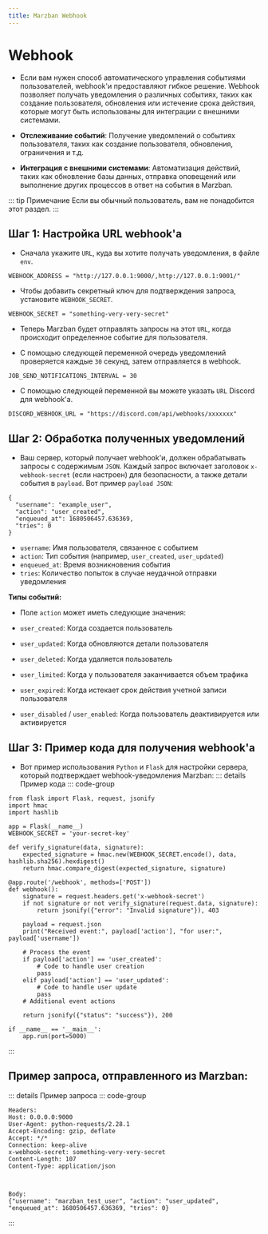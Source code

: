 ```yaml
---
title: Marzban Webhook 
---
```


# Webhook 

- Если вам нужен способ автоматического управления событиями пользователей, webhook'и предоставляют гибкое решение. Webhook позволяет получать уведомления о различных событиях, таких как создание пользователя, обновления или истечение срока действия, которые могут быть использованы для интеграции с внешними системами.

- **Отслеживание событий**: Получение уведомлений о событиях пользователя, таких как создание пользователя, обновления, ограничения и т.д.

- **Интеграция с внешними системами**: Автоматизация действий, таких как обновление базы данных, отправка оповещений или выполнение других процессов в ответ на события в Marzban.

::: tip Примечание
Если вы обычный пользователь, вам не понадобится этот раздел.
:::

## **Шаг 1: Настройка URL webhook'а**

- Сначала укажите `URL`, куда вы хотите получать уведомления, в файле `env`.
```env
WEBHOOK_ADDRESS = "http://127.0.0.1:9000/,http://127.0.0.1:9001/"
```

- Чтобы добавить секретный ключ для подтверждения запроса, установите `WEBHOOK_SECRET`.
```env
WEBHOOK_SECRET = "something-very-very-secret"
```

- Теперь Marzban будет отправлять запросы на этот `URL`, когда происходит определенное событие для пользователя.

 - С помощью следующей переменной очередь уведомлений проверяется каждые `30` секунд, затем отправляется в webhook.

```env
JOB_SEND_NOTIFICATIONS_INTERVAL = 30
```
- С помощью следующей переменной вы можете указать `URL` Discord для webhook'а.
```env
DISCORD_WEBHOOK_URL = "https://discord.com/api/webhooks/xxxxxxx"
```

## **Шаг 2: Обработка полученных уведомлений**

- Ваш сервер, который получает webhook'и, должен обрабатывать запросы с содержимым `JSON`. Каждый запрос включает заголовок `x-webhook-secret` (если настроен) для безопасности, а также детали события в `payload`. Вот пример `payload JSON`:

```
{
  "username": "example_user",
  "action": "user_created",
  "enqueued_at": 1680506457.636369,
  "tries": 0
}
```

- `username`: Имя пользователя, связанное с событием
- `action`: Тип события (например, `user_created`, `user_updated`)
- `enqueued_at`: Время возникновения события
- `tries`: Количество попыток в случае неудачной отправки уведомления

**Типы событий:**

- Поле `action` может иметь следующие значения:

- `user_created`: Когда создается пользователь
- `user_updated`: Когда обновляются детали пользователя
- `user_deleted`: Когда удаляется пользователь
- `user_limited`: Когда у пользователя заканчивается объем трафика
- `user_expired`: Когда истекает срок действия учетной записи пользователя
- `user_disabled` / `user_enabled`: Когда пользователь деактивируется или активируется

## **Шаг 3: Пример кода для получения webhook'а**

- Вот пример использования `Python` и `Flask` для настройки сервера, который подтверждает webhook-уведомления Marzban:
::: details Пример кода
::: code-group
```code
from flask import Flask, request, jsonify
import hmac
import hashlib

app = Flask(__name__)
WEBHOOK_SECRET = 'your-secret-key'

def verify_signature(data, signature):
    expected_signature = hmac.new(WEBHOOK_SECRET.encode(), data, hashlib.sha256).hexdigest()
    return hmac.compare_digest(expected_signature, signature)

@app.route('/webhook', methods=['POST'])
def webhook():
    signature = request.headers.get('x-webhook-secret')
    if not signature or not verify_signature(request.data, signature):
        return jsonify({"error": "Invalid signature"}), 403

    payload = request.json
    print("Received event:", payload['action'], "for user:", payload['username'])
    
    # Process the event
    if payload['action'] == 'user_created':
        # Code to handle user creation
        pass
    elif payload['action'] == 'user_updated':
        # Code to handle user update
        pass
    # Additional event actions

    return jsonify({"status": "success"}), 200

if __name__ == '__main__':
    app.run(port=5000)
```
:::

## Пример запроса, отправленного из Marzban:

::: details Пример запроса
::: code-group 
```code
Headers:
Host: 0.0.0.0:9000
User-Agent: python-requests/2.28.1
Accept-Encoding: gzip, deflate
Accept: */*
Connection: keep-alive
x-webhook-secret: something-very-very-secret
Content-Length: 107
Content-Type: application/json



Body:
{"username": "marzban_test_user", "action": "user_updated", "enqueued_at": 1680506457.636369, "tries": 0}
```
::: 